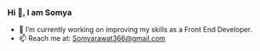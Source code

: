 ### Hi 👋, I am Somya


- 🔭 I’m currently working on improving my skills as a Front End Developer.
- 📫 Reach me at: Somyarawat366@gmail.com 
<!--
**Somya-iitkgp/Somya-iitkgp** is a ✨ _special_ ✨ repository because its `README.md` (this file) appears on your GitHub profile.

Here are some ideas to get you started:


- 🔭 I’m currently working on ...
- 🌱 I’m currently learning ...
- 👯 I’m looking to collaborate on ...
- 🤔 I’m looking for help with ...
- 💬 Ask me about ...
- 📫 How to reach me: ...
- 😄 Pronouns: ...
- ⚡ Fun fact: ...
-->
